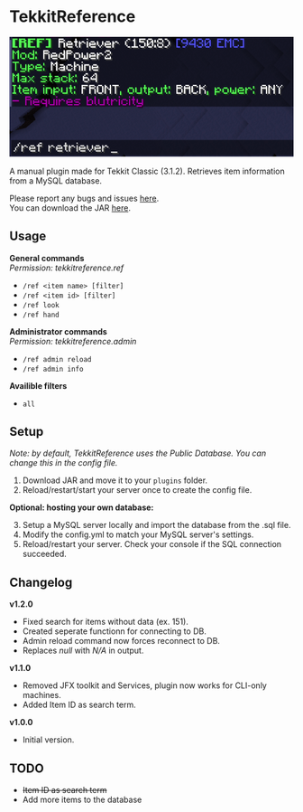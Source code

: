 # TekkitReference
![Preview](sample.png)

A manual plugin made for Tekkit Classic (3.1.2). Retrieves item information from a MySQL database.

Please report any bugs and issues [here](../../issues/).  
You can download the JAR [here](../../releases/).
## Usage
**General commands**  
*Permission: tekkitreference.ref*
- `/ref <item name> [filter]`  
- `/ref <item id> [filter]`  
- `/ref look`  
- `/ref hand`  

**Administrator commands**  
*Permission: tekkitreference.admin*
- `/ref admin reload`  
- `/ref admin info`

**Availible filters**
- `all`

## Setup
*Note: by default, TekkitReference uses the Public Database. You can change this in the config file.*

1. Download JAR and move it to your `plugins` folder.  
2. Reload/restart/start your server once to create the config file.  

**Optional: hosting your own database:**  

3. Setup a MySQL server locally and import the database from the .sql file.  
4. Modify the config.yml to match your MySQL server's settings.  
5. Reload/restart your server. Check your console if the SQL connection succeeded.

## Changelog
**v1.2.0**
- Fixed search for items without data (ex. 151).
- Created seperate functionn for connecting to DB.
- Admin reload command now forces reconnect to DB.
- Replaces *null* with *N/A* in output.

**v1.1.0**
- Removed JFX toolkit and Services, plugin now works for CLI-only machines.
- Added Item ID as search term.

**v1.0.0**  
- Initial version.

## TODO
- ~~Item ID as search term~~
- Add more items to the database